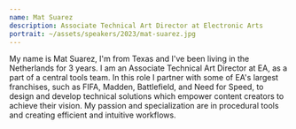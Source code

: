 ```yaml
---
name: Mat Suarez
description: Associate Technical Art Director at Electronic Arts
portrait: ~/assets/speakers/2023/mat-suarez.jpg
---
```


My name is Mat Suarez, I'm from Texas and I've been living in the Netherlands for 3 years. I am an Associate Technical Art Director at EA, as a part of a central tools team. In this role I partner with some of EA's largest franchises, such as FIFA, Madden, Battlefield, and Need for Speed, to design and develop technical solutions which empower content creators to achieve their vision. My passion and specialization are in procedural tools and creating efficient and intuitive workflows.
